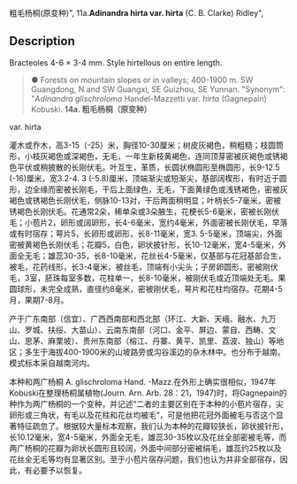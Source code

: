粗毛杨桐(原变种)",
11a.**Adinandra hirta var. hirta** (C. B. Clarke) Ridley",

## Description
Bracteoles 4-6 × 3-4 mm. Style hirtellous on entire length.

> ●  Forests on mountain slopes or in valleys; 400-1900 m. SW Guangdong, N and SW Guangxi, SE Guizhou, SE Yunnan.
  "Synonym": "*Adinandra glischroloma* Handel-Mazzetti var. *hirta* (Gagnepain) Kobuski.
**14a. 粗毛杨桐（原变种）**

var. hirta

灌木或乔木，高3-15（-25）米，胸径10-30厘米；树皮灰褐色，稍粗糙；枝圆筒形，小枝灰褐色或深褐色，无毛，一年生新枝黄褐色，连同顶芽密被灰褐色或锈褐色平伏或稍披散的长刚伏毛。叶互生，革质，长圆状椭圆形至椭圆形，长9-12.5 (-16)厘米，宽3.2-4. 3 (-5.8)厘米，顶端渐尖或短渐尖，基部阔楔形，有时近于圆形，边全缘而密被长刚毛，干后上面绿色，无毛，下面黄绿色或浅锈褐色，密被灰褐色或锈褐色长刚伏毛，侧脉10-13对，干后两面稍明显；叶柄长5-7毫米，密被锈褐色长刚伏毛。花通常2朵，稀单朵或3朵腋生，花梗长5-6毫米，密被长刚伏毛；小苞片2，卵形或阔卵形，长4-6毫米，宽约4毫米，外面密被长刚伏毛，早落或有时宿存；萼片5，长卵形或卵形，长8-11毫米，宽3. 5-5毫米，顶端尖，外面密被黄褐色长刚伏毛；花瓣5，白色，卵状披针形，长10-12毫米，宽4-5毫米，外面全无毛；雄蕊30-35，长8-10毫米，花丝长4-5毫米，仅基部与花冠基部合生，被毛，花药线形，长3-4毫米，被丝毛，顶端有小尖头；子房卵圆形，密被刚伏毛，3室，胚珠每室多数，花柱单一，长8-10毫米，被刚伏毛或近顶端处无毛。果圆球形，未完全成熟，直径约8毫米，密被刚伏毛，萼片和花柱均宿存。花期4-5月，果期7-8月。

产于广东南部（信宜）、广西西南部和西北部（环江、大新、天峨、融水、九万山、罗城、扶绥、大苗山）、云南东南部（河口、金平、屏边、蒙自、西畴、文山、思茅、麻栗坡）、贵州东南部（榕江、丹寨、黄平、凯里、荔波、独山）等地区；多生于海拔400-1900米的山坡路旁或沟谷溪边的杂木林中。也分布于越南。模式标本采自越南河内。

本种和两广杨桐 A. glischroloma Hand. -Mazz.在外形上确实很相似，1947年Kobuski在整理杨桐属植物(Journ. Arn. Arb. 28：21，1947)时，将Gagnepain的种作为两广杨桐的一个变种，并记述“二者的主要区别在于本种的小苞片宿存，尖卵形或三角状，有毛以及花柱和花丝均被毛”，可是他把花冠外面被毛与否这个显著特征疏忽了。根据较大量标本观察，我们认为本种的花瓣较狭长，卵状披针形，长10.12毫米，宽4-5毫米，外面全无毛，雄蕊30-35枚以及花丝全部密被毛等，而两广杨桐的花瓣为卵状长圆形且较阔，外面中间部分密被绢毛，雄蕊约25枚以及花丝全无毛等均有显著区别。至于小苞片宿存问题，我们也认为并非全部宿存，因此，有必要予以恢复。
